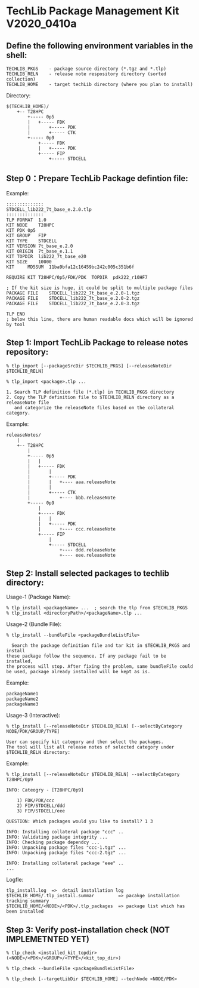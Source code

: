 # TechLib Package Management Kit V2020_0410a

## Define the following environment variables in the shell:

	TECHLIB_PKGS	- package source directory (*.tgz and *.tlp)
	TECHLIB_RELN	- release note respository directory (sorted collection)
	TECHLIB_HOME	- target techLib directory (where you plan to install)

Directory:

	$(TECHLIB_HOME)/
		+-- T28HPC
			+----- 0p5
			|	+----- FDK
			|		+----- PDK
			|		+----- CTK
			+----- 0p9
				+----- FDK
				|	+----- PDK
				+----- FIP
					+----- STDCELL

## Step 0：Prepare TechLib Package defintion file:

Example:
	
	::::::::::::::
	STDCELL_lib222_7t_base_e.2.0.tlp
	::::::::::::::
	TLP	FORMAT	1.0
	KIT	NODE	T28HPC
	KIT	PDK	0p5
	KIT	GROUP	FIP
	KIT	TYPE	STDCELL
	KIT	VERSION	7t_base_e.2.0
	KIT	ORIGIN	7t_base_e.1.1
	KIT	TOPDIR	lib222_7t_base_e20
	KIT	SIZE	10000
	KIT     MD5SUM	11ba9bfa12c16459bc242c005c351b6f

	REQUIRE	KIT	T28HPC/0p5/FDK/PDK	TOPDIR	pdk222_r10HF7

	; If the kit size is huge, it could be split to multiple package files
	PACKAGE	FILE	STDCELL_lib222_7t_base_e.2.0-1.tgz  
	PACKAGE	FILE	STDCELL_lib222_7t_base_e.2.0-2.tgz  
	PACKAGE	FILE	STDCELL_lib222_7t_base_e.2.0-3.tgz  

	TLP END 
	; below this line, there are human readable docs which will be ignored by tool

## Step 1: Import TechLib Package to release notes repository:

	% tlp_import [--packageSrcDir $TECHLIB_PKGS] [--releaseNoteDir $TECHLIB_RELN]

	% tlp_import <package>.tlp ...

	1. Search TLP definition file (*.tlp) in TECHLIB_PKGS directory 
	2. Copy the TLP definition file to $TECHLIB_RELN directory as a releaseNote file
	   and categorize the releaseNote files based on the collateral category.

  Example:

	releaseNotes/
		|
		+-- T28HPC
			|
			+----- 0p5
			|	|
			|	+----- FDK
			|		|
			|		+----- PDK
			|		|	+---- aaa.releaseNote
			|		|
			|		+----- CTK
			|			+---- bbb.releaseNote
			+----- 0p9
				|
				+----- FDK
				|	|
				|	+----- PDK
				|		+---- ccc.releaseNote
				+----- FIP
					|
					+----- STDCELL
						+---- ddd.releaseNote
						+---- eee.releaseNote


## Step 2: Install selected packages to techlib directory:

  Usage-1 (Package Name):

	% tlp_install <packageName> ...  ; search the tlp from $TECHLIB_PKGS
	% tlp_install <directoryPath>/<packageName>.tlp ...


  Usage-2 (Bundle File):

	% tlp_install --bundleFile <packageBundleListFile>

	  Search the package definition file and tar kit in $TECHLIB_PKGS and install 
	these package follow the sequence. If any package fail to be installed,
	the process will stop. After fixing the problem, same bundleFile could
	be used, package already installed will be kept as is.

  Example:

	packageName1
	packageName2
	packageName3


  Usage-3 (Interactive):

	% tlp_install [--releaseNoteDir $TECHLIB_RELN] [--selectByCategory NODE/PDK/GROUP/TYPE]

	User can specify kit category and then select the packages.
	The tool will list all release notes of selected category under $TECHLIB_RELN directory:

  Example:

	% tlp_install [--releaseNoteDir $TECHLIB_RELN] --selectByCategory T28HPC/0p9

	INFO: Cateogry - [T28HPC/0p9] 

		1) FDK/PDK/ccc
		2) FIP/STDCELL/ddd
		3) FIP/STDCELL/eee

	QUESTION: Which packages would you like to install? 1 3

	INFO: Installing collateral package "ccc" ..
	INFO: Validating package integrity ...
	INFO: Checking package dependcy ...
	INFO: Unpacking package files "ccc-1.tgz" ...
	INFO: Unpacking package files "ccc-2.tgz" ...

	INFO: Installing collateral package "eee" ..
	...

  Logfle:

	tlp_install.log  =>  detail installation log 
	$TECHLIB_HOME/.tlp_install.summar         => pacakge installation tracking summary
	$TECHLIB_HOME/<NODE>/<PDK>/.tlp_packages  => package list which has been installed


## Step 3: Verify post-installation check (NOT IMPLEMETNTED YET)

	% tlp_check <installed_kit_topdir>    (<NODE>/<PDK>/<GROUP>/<TYPE>/<kit_top_dir>)

	% tlp_check --bundleFile <packageBundleListFile>

	% tlp_check [--targetLibDir $TECHLIB_HOME] --techNode <NODE/PDK>

